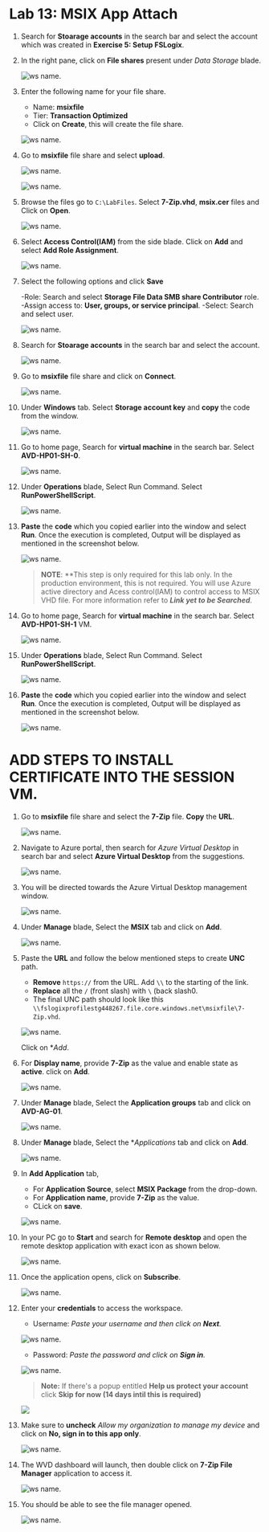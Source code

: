 # Lab 13: MSIX App Attach
1. Search for **Stoarage accounts** in the search bar and select the **<inject key="Storage Account Name" />** account which was created in **Exercise 5: Setup FSLogix**.
1. In the right pane, click on **File shares** present under *Data Storage* blade.

    ![ws name.](media/uiupdate10.png)
 
1. Enter the following name for your file share.
    
    - Name: **msixfile**   
    - Tier: **Transaction Optimized**
    - Click on **Create**, this will create the file share.
    
    ![ws name.](media/msix1.png)
    
1. Go to **msixfile** file share and select **upload**.

   ![ws name.](media/msix2.png)
   
   ![ws name.](media/msix3.png)
   
1. Browse the files go to ``C:\LabFiles``. Select **7-Zip.vhd**, **msix.cer** files and Click on **Open**.

   ![ws name.](media/msix4.png)
   
1. Select **Access Control(IAM)** from the side blade. Click on **Add** and select **Add Role Assignment**.

   ![ws name.](media/msix5.png)
   
1. Select the following options and click **Save**

   -Role: Search and select **Storage File Data SMB share Contributor** role.
   -Assign access to: **User, groups, or service principal**.
   -Select: Search and select **<inject key="AzureAdUserEmail" />** user.
   
   ![ws name.](media/msix6.png)
   
1. Search for **Stoarage accounts** in the search bar and select the **<inject key="Storage Account Name" />** account.

   ![ws name.](media/uiupdate10.png)
 
1. Go to **msixfile** file share and click on **Connect**.

   ![ws name.](media/msix7.png)
   
1. Under **Windows** tab. Select **Storage account key** and **copy** the code from the window.

   ![ws name.](media/msix8.png)
   
1. Go to home page, Search for **virtual machine** in the search bar. Select **AVD-HP01-SH-0**.

   ![ws name.](media/msix9.png)
   
1. Under **Operations** blade, Select Run Command. Select **RunPowerShellScript**.
    
   ![ws name.](media/msix10.png)
  
1. **Paste** the **code** which you copied earlier into the window and select **Run**. Once the execution is completed, Output will be displayed as mentioned in the screenshot below.

   ![ws name.](media/msix11.png)
   
   >**NOTE**: **This step is only required for this lab only. In the production environment, this is not required. You will use Azure active directory and Acess control(IAM) to control access to MSIX VHD file. For more information refer to ***Link yet to be Searched***.
   
1. Go to home page, Search for **virtual machine** in the search bar. Select **AVD-HP01-SH-1** VM.

   ![ws name.](media/msix12.png)
   
1. Under **Operations** blade, Select Run Command. Select **RunPowerShellScript**.
    
   ![ws name.](media/msix13.png)
  
1. **Paste** the **code** which you copied earlier into the window and select **Run**. Once the execution is completed, Output will be displayed as mentioned in the screenshot below.

   ![ws name.](media/msix11.png)
   
# ADD STEPS TO INSTALL CERTIFICATE INTO THE SESSION VM.

1. Go to **msixfile** file share and select the **7-Zip** file. **Copy** the **URL**.

   ![ws name.](media/msix15.png)

1. Navigate to Azure portal, then search for *Azure Virtual Desktop* in search bar and select **Azure Virtual Desktop** from the suggestions.

   ![ws name.](media/w1.png)

1. You will be directed towards the Azure Virtual Desktop management window.  

   ![ws name.](media/64.png)

1. Under **Manage** blade, Select the **MSIX** tab and click on **Add**.

   ![ws name.](media/msix17.png)
   
1. Paste the **URL** and follow the below mentioned steps to create **UNC** path.

   - **Remove** ``https://`` from the URL. Add ``\\`` to the starting of the link.
   - **Replace** all the ``/`` (front slash) with ``\`` (back slash0. 
   - The final UNC path should look like this ``\\fslogixprofilestg448267.file.core.windows.net\msixfile\7-Zip.vhd``.

   ![ws name.](media/msix16.png)

   Click on **Add*.
   
1. For **Display name**, provide **7-Zip** as the value and enable state as **active**. click on **Add**.

   ![ws name.](media/msix21.png)
   
1. Under **Manage** blade, Select the **Application groups** tab and click on **AVD-AG-01**.

   ![ws name.](media/msix19.png)

1. Under **Manage** blade, Select the **Applications* tab and click on **Add**.

   ![ws name.](media/msix20.png)
   
1. In **Add Application** tab, 

    - For **Application Source**, select **MSIX Package** from the drop-down. 
    - For **Application name**, provide **7-Zip** as the value.
    - CLick on **save**.

    ![ws name.](media/msix23.png)
    
1. In your PC go to **Start** and search for **Remote desktop** and open the remote desktop application with exact icon as shown below.

   ![ws name.](media/137.png)
   
1. Once the application opens, click on **Subscribe**.

   ![ws name.](media/a49.png)
  
1. Enter your **credentials** to access the workspace.

   - Username: *Paste your username* **<inject key="AzureAdUserEmail" />** *and then click on **Next**.*
   
   ![ws name.](media/95.png)

   - Password: *Paste the password* **<inject key="AzureAdUserPassword" />** *and click on **Sign in**.*

   ![ws name.](media/96.png)
   
   >**Note:** If there's a popup entitled **Help us protect your account** click **Skip for now (14 days intil this is required)**

   ![](media/skipfornow.png)

1. Make sure to **uncheck** *Allow my organization to manage my device* and click on **No, sign in to this app only**.

   ![ws name.](media/ex4t1s9.png)
      
1. The WVD dashboard will launch, then double click on **7-Zip File Manager** application to access it.

   ![ws name.](media/msix24.png)
   
1. You should be able to see the file manager opened. 

   ![ws name.](media/msix25.png)    
    
